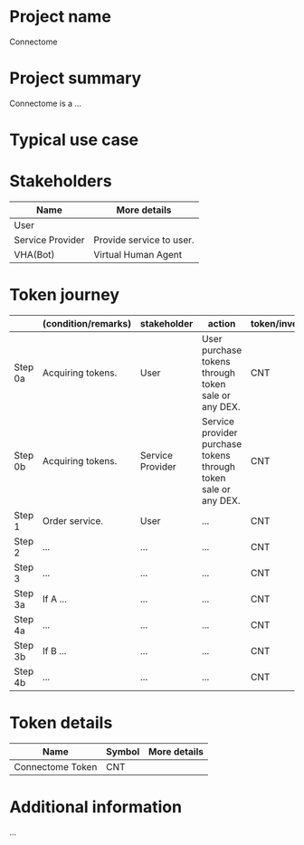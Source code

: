 # Project name
Connectome

# Project summary
Connectome is a ...

# Typical use case

# Stakeholders
|Name|More details|
|----|----|
|User||
|Service Provider|Provide service to user.|
|VHA(Bot)|Virtual Human Agent|

# Token journey
||(condition/remarks)|stakeholder|action|token/inventive|objective|
|----|----|----|----|----|----|
|Step 0a|Acquiring tokens.|User|User purchase tokens through token sale or any DEX.|CNT|User need tokens to stake to |
|Step 0b|Acquiring tokens.|Service Provider|Service provider purchase tokens through token sale or any DEX.|CNT|User need tokens to receive service.|
|Step 1|Order service.|User|...|CNT|...|
|Step 2|...|...|...|CNT|...|
|Step 3|...|...|...|CNT|...|
|Step 3a|If A ...|...|...|CNT|...|
|Step 4a|...|...|...|CNT|...|
|Step 3b|If B ...|...|...|CNT|...|
|Step 4b|...|...|...|CNT|...|

# Token details
|Name|Symbol|More details|
|----|----|----|
|Connectome Token|CNT||

# Additional information
...
